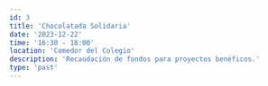 ```yaml
---
id: 3
title: 'Chocolatada Solidaria'
date: '2023-12-22'
time: '16:30 - 18:00'
location: 'Comedor del Colegio'
description: 'Recaudación de fondos para proyectos benéficos.'
type: 'past'
---
```

